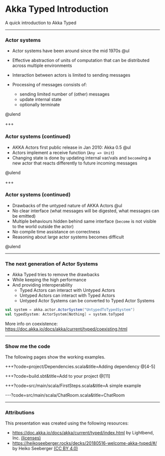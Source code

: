 # Akka Typed Introduction
A quick introduction to Akka Typed

---
### Actor systems

- Actor systems have been around since the mid 1970s
@ul

- Effective abstraction of units of computation that can be distributed across multiple environments                                  
- Interaction between actors is limited to sending messages
- Processing of messages consists of:
    - sending limited number of (other) messages
    - update internal state
    - optionally terminate                                                                           

@ulend

+++
### Actor systems (continued)
- AKKA Actors first public release in Jan 2010: Akka 0.5
@ul
- Actors implement a receive function (`Any => Unit`)                                                                      
- Changing state is done by updating internal var/vals and `become`ing a new actor that reacts differently to future incoming messages

@ulend

+++
### Actor systems (continued)
- Drawbacks of the untyped nature of AKKA Actors
@ul
- No clear interface (what messages will be digested, what messages can be emitted)
- Multiple behaviours hidden behind same interface (`become` is not visible to the world outside the actor)
- No compile time assistance on correctness
- Reasoning about large actor systems becomes difficult

@ulend

---
### The next generation of Actor Systems

- Akka Typed tries to remove the drawbacks
- While keeping the high performance
- And providing interoperability
    - Typed Actors can interact with Untyped Actors
    - Untyped Actors can interact with Typed Actors
    - Untyped Actor Systems can be converted to Typed Actor Systems

```scala
val system = akka.actor.ActorSystem("UntypedToTypedSystem")
val typedSystem: ActorSystem[Nothing] = system.toTyped
```
More info on coexistence: https://doc.akka.io/docs/akka/current/typed/coexisting.html 

---
### Show me the code
The following pages show the working examples.

+++?code=project/Dependencies.scala&title=Adding dependency
@[4-5]

+++?code=build.sbt&title=Add to your project
@[11]

+++?code=src/main/scala/FirstSteps.scala&title=A simple example

---?code=src/main/scala/ChatRoom.scala&title=ChatRoom

---
### Attributions
This presentation was created using the following resources:

- https://doc.akka.io/docs/akka/current/typed/index.html by Lightbend, Inc. [(licenses)](https://www.lightbend.com/legal/licenses)
- https://heikoseeberger.rocks/decks/20180516-welcome-akka-typed/#/ by Heiko Seeberger [(CC BY 4.0)](https://creativecommons.org/licenses/by/4.0/)
